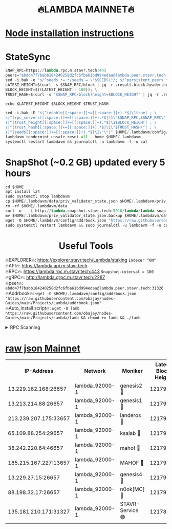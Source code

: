 <h1 align="center"> 🔥LAMBDA MAINNET🔥</h1>


[Node installation instructions](https://github.com/obajay/nodes-Guides/tree/main/Projects/Lambda)
=


# StateSync
```python
SNAP_RPC=https://lambda.rpc.m.stavr.tech:443
peers="ebdd47f7babb184240258d2fc6fba61bd994edaa@lambda.peer.stavr.tech:31326" 
sed -i.bak -e "s/^seeds *=.*/seeds = \"$SEEDS\"/; s/^persistent_peers *=.*/persistent_peers = \"$PEERS\"/" $HOME/.lambdavm/config/config.toml
LATEST_HEIGHT=$(curl -s $SNAP_RPC/block | jq -r .result.block.header.height); \
BLOCK_HEIGHT=$((LATEST_HEIGHT - 100)); \
TRUST_HASH=$(curl -s "$SNAP_RPC/block?height=$BLOCK_HEIGHT" | jq -r .result.block_id.hash)

echo $LATEST_HEIGHT $BLOCK_HEIGHT $TRUST_HASH

sed -i.bak -E "s|^(enable[[:space:]]+=[[:space:]]+).*$|\1true| ; \
s|^(rpc_servers[[:space:]]+=[[:space:]]+).*$|\1\"$SNAP_RPC,$SNAP_RPC\"| ; \
s|^(trust_height[[:space:]]+=[[:space:]]+).*$|\1$BLOCK_HEIGHT| ; \
s|^(trust_hash[[:space:]]+=[[:space:]]+).*$|\1\"$TRUST_HASH\"| ; \
s|^(seeds[[:space:]]+=[[:space:]]+).*$|\1\"\"|" $HOME/.lambdavm/config/config.toml
lambdavm tendermint unsafe-reset-all --home $HOME/.lambdavm
systemctl restart lambdavm && journalctl -u lambdavm -f -o cat

```
# SnapShot (~0.2 GB) updated every 5 hours
```python
cd $HOME
apt install lz4
sudo systemctl stop lambdavm
cp $HOME/.lambdavm/data/priv_validator_state.json $HOME/.lambdavm/priv_validator_state.json.backup
rm -rf $HOME/.lambdavm/data
curl -o - -L http://lambda.snapshot.stavr.tech:5016/lambda/lambda-snap.tar.lz4 | lz4 -c -d - | tar -x -C $HOME/.lambdavm --strip-components 2
mv $HOME/.lambdavm/priv_validator_state.json.backup $HOME/.lambdavm/data/priv_validator_state.json
wget -O $HOME/.lambdavm/config/addrbook.json "https://raw.githubusercontent.com/obajay/nodes-Guides/main/Projects/Lambda/addrbook.json"
sudo systemctl restart lambdavm && sudo journalctl -u lambdavm -f -o cat
```
 <h1 align="center"> Useful Tools</h1>

🔥EXPLORER🔥:      https://explorer.stavr.tech/Lambda/staking	        `Indexer "ON"` \
🔥API🔥: 			 		 https://lambda.api.m.stavr.tech \
🔥RPC🔥:           https://lambda.rpc.m.stavr.tech:443	              `Snapshot-interval = 100` \
🔥gRPC🔥:          http://lambda.grpc.m.stavr.tech:2287 \
🔥peer🔥:					 `ebdd47f7babb184240258d2fc6fba61bd994edaa@lambda.peer.stavr.tech:31326` \
🔥Addrbook🔥:    ```wget -O $HOME/.lambdavm/config/addrbook.json "https://raw.githubusercontent.com/obajay/nodes-Guides/main/Projects/Lambda/addrbook.json"``` \
🔥Auto_install script🔥: ```wget -O lamb https://raw.githubusercontent.com/obajay/nodes-Guides/main/Projects/Lambda/lamb && chmod +x lamb && ./lamb```


<details>
<summary>RPC Scanning</summary>

<h2 align="center"> We scan nodes in real time every 4 hours. And we provide the final result of RPC endpoints.
We cannot influence the operation of these nodes in any way. </h2>


```python
If Voting Power is higher than 0 --> then the Node is a validator of the network and may be subject to attack and be a potential threat to the chain.
```
```python
We marked such validators with a red symbol
```

</details>

[raw json Mainnet](https://rpc-check.lambm.stavr.tech/lambm/rpc-lambm-result.json)
=


<table><tr><th>IP-Address</th><th>Network</th><th>Moniker</th><th>Latest Block Height</th><th>Earliest Block Height</th><th>Catching Up</th><th>Tx Index</th><th>Voting Power</th><th>Scan Time</th></tr><tr><td>13.229.162.168:26657</td><td>lambda_92000-1</td><td>genesis2 🔴</td><td>12179142</td><td>1</td><td>False</td><td>on</td><td>15623504</td><td>2024-03-14T01:28:56.522288987UTC</td></tr><tr><td>13.213.214.88:26657</td><td>lambda_92000-1</td><td>genesis1 🔴</td><td>12179142</td><td>1</td><td>False</td><td>on</td><td>737835</td><td>2024-03-14T01:29:01.293908868UTC</td></tr><tr><td>213.239.207.175:33657</td><td>lambda_92000-1</td><td>landeros 🔴</td><td>12179141</td><td>8136001</td><td>False</td><td>off</td><td>1968166</td><td>2024-03-14T01:28:51.226539648UTC</td></tr><tr><td>65.109.88.254:29657</td><td>lambda_92000-1</td><td>ksalab 🔴</td><td>12179143</td><td>8715001</td><td>False</td><td>on</td><td>510465</td><td>2024-03-14T01:29:08.033884032UTC</td></tr><tr><td>38.242.220.64:46657</td><td>lambda_92000-1</td><td>mahof 🔴</td><td>12179144</td><td>10131001</td><td>False</td><td>off</td><td>770350</td><td>2024-03-14T01:29:12.428832503UTC</td></tr><tr><td>185.215.167.227:13657</td><td>lambda_92000-1</td><td>MAHOF 🔴</td><td>12179142</td><td>10134001</td><td>False</td><td>on</td><td>2051510</td><td>2024-03-14T01:29:00.100837075UTC</td></tr><tr><td>13.229.27.15:26657</td><td>lambda_92000-1</td><td>genesis4 🔴</td><td>12179142</td><td>11043001</td><td>False</td><td>on</td><td>9552106</td><td>2024-03-14T01:28:59.789077336UTC</td></tr><tr><td>88.198.32.17:26657</td><td>lambda_92000-1</td><td>n0ok[MC] 🔴</td><td>12179144</td><td>12079144</td><td>False</td><td>off</td><td>1578630</td><td>2024-03-14T01:29:14.669571462UTC</td></tr><tr><td>135.181.210.171:31327</td><td>lambda_92000-1</td><td>STAVR-Service 🟢</td><td>12178610</td><td>12176001</td><td>False</td><td>on</td><td>0</td><td>2024-03-14T01:29:05.689257000UTC</td></tr></table>
